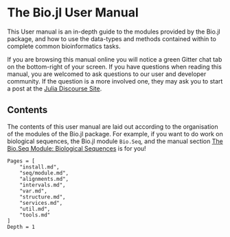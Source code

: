 # The Bio.jl User Manual

This User manual is an in-depth guide to the modules provided by the Bio.jl
package, and how to use the data-types and methods contained within to
complete common bioinformatics tasks.

If you are browsing this manual online you will notice a green Gitter chat tab
on the bottom-right of your screen. If you have questions when reading this
manual, you are welcomed to ask questions to our user and developer community.
If the question is a more involved one, they may ask you to start a post at the
[Julia Discourse Site](https://discourse.julialang.org/c/domain/bio).


## Contents

The contents of this user manual are laid out according to the organisation of
the modules of the Bio.jl package. For example, if you want to do work on
biological sequences, the Bio.jl module `Bio.Seq`, and the manual section
[The Bio.Seq Module: Biological Sequences](@ref) is for you!

```@contents
Pages = [
    "install.md",
    "seq/module.md",
    "alignments.md",
    "intervals.md",
    "var.md",
    "structure.md",
    "services.md",
    "util.md",
    "tools.md"
]
Depth = 1
```
